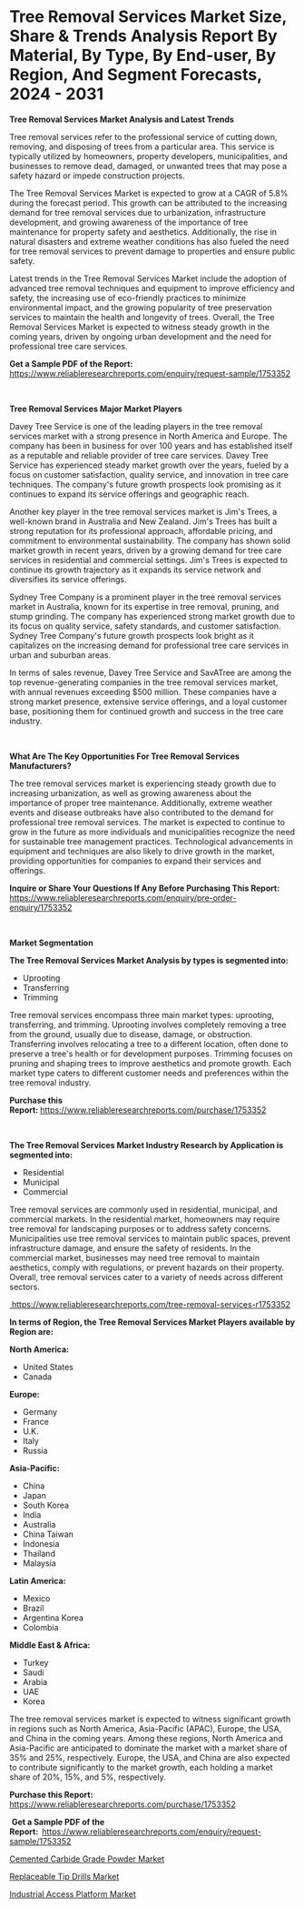 <p><h1>Tree Removal Services Market Size, Share & Trends Analysis Report By Material, By Type, By End-user, By Region, And Segment Forecasts, 2024 - 2031</h1></p><p><strong>Tree Removal Services Market Analysis and Latest Trends</strong></p>
<p><p>Tree removal services refer to the professional service of cutting down, removing, and disposing of trees from a particular area. This service is typically utilized by homeowners, property developers, municipalities, and businesses to remove dead, damaged, or unwanted trees that may pose a safety hazard or impede construction projects.</p><p>The Tree Removal Services Market is expected to grow at a CAGR of 5.8% during the forecast period. This growth can be attributed to the increasing demand for tree removal services due to urbanization, infrastructure development, and growing awareness of the importance of tree maintenance for property safety and aesthetics. Additionally, the rise in natural disasters and extreme weather conditions has also fueled the need for tree removal services to prevent damage to properties and ensure public safety.</p><p>Latest trends in the Tree Removal Services Market include the adoption of advanced tree removal techniques and equipment to improve efficiency and safety, the increasing use of eco-friendly practices to minimize environmental impact, and the growing popularity of tree preservation services to maintain the health and longevity of trees. Overall, the Tree Removal Services Market is expected to witness steady growth in the coming years, driven by ongoing urban development and the need for professional tree care services.</p></p>
<p><strong>Get a Sample PDF of the Report:&nbsp;</strong> <a href="https://www.reliableresearchreports.com/enquiry/request-sample/1753352">https://www.reliableresearchreports.com/enquiry/request-sample/1753352</a></p>
<p>&nbsp;</p>
<p><strong>Tree Removal Services Major Market Players</strong></p>
<p><p>Davey Tree Service is one of the leading players in the tree removal services market with a strong presence in North America and Europe. The company has been in business for over 100 years and has established itself as a reputable and reliable provider of tree care services. Davey Tree Service has experienced steady market growth over the years, fueled by a focus on customer satisfaction, quality service, and innovation in tree care techniques. The company's future growth prospects look promising as it continues to expand its service offerings and geographic reach.</p><p>Another key player in the tree removal services market is Jim's Trees, a well-known brand in Australia and New Zealand. Jim's Trees has built a strong reputation for its professional approach, affordable pricing, and commitment to environmental sustainability. The company has shown solid market growth in recent years, driven by a growing demand for tree care services in residential and commercial settings. Jim's Trees is expected to continue its growth trajectory as it expands its service network and diversifies its service offerings.</p><p>Sydney Tree Company is a prominent player in the tree removal services market in Australia, known for its expertise in tree removal, pruning, and stump grinding. The company has experienced strong market growth due to its focus on quality service, safety standards, and customer satisfaction. Sydney Tree Company's future growth prospects look bright as it capitalizes on the increasing demand for professional tree care services in urban and suburban areas.</p><p>In terms of sales revenue, Davey Tree Service and SavATree are among the top revenue-generating companies in the tree removal services market, with annual revenues exceeding $500 million. These companies have a strong market presence, extensive service offerings, and a loyal customer base, positioning them for continued growth and success in the tree care industry.</p></p>
<p>&nbsp;</p>
<p><strong>What Are The Key Opportunities For Tree Removal Services Manufacturers?</strong></p>
<p><p>The tree removal services market is experiencing steady growth due to increasing urbanization, as well as growing awareness about the importance of proper tree maintenance. Additionally, extreme weather events and disease outbreaks have also contributed to the demand for professional tree removal services. The market is expected to continue to grow in the future as more individuals and municipalities recognize the need for sustainable tree management practices. Technological advancements in equipment and techniques are also likely to drive growth in the market, providing opportunities for companies to expand their services and offerings.</p></p>
<p><strong>Inquire or Share Your Questions If Any Before Purchasing This Report:</strong> <a href="https://www.reliableresearchreports.com/enquiry/pre-order-enquiry/1753352">https://www.reliableresearchreports.com/enquiry/pre-order-enquiry/1753352</a></p>
<p>&nbsp;</p>
<p><strong>Market Segmentation</strong></p>
<p><strong>The Tree Removal Services Market Analysis by types is segmented into:</strong></p>
<p><ul><li>Uprooting</li><li>Transferring</li><li>Trimming</li></ul></p>
<p><p>Tree removal services encompass three main market types: uprooting, transferring, and trimming. Uprooting involves completely removing a tree from the ground, usually due to disease, damage, or obstruction. Transferring involves relocating a tree to a different location, often done to preserve a tree's health or for development purposes. Trimming focuses on pruning and shaping trees to improve aesthetics and promote growth. Each market type caters to different customer needs and preferences within the tree removal industry.</p></p>
<p><strong>Purchase this Report:&nbsp;</strong><a href="https://www.reliableresearchreports.com/purchase/1753352">https://www.reliableresearchreports.com/purchase/1753352</a></p>
<p>&nbsp;</p>
<p><strong>The Tree Removal Services Market Industry Research by Application is segmented into:</strong></p>
<p><ul><li>Residential</li><li>Municipal</li><li>Commercial</li></ul></p>
<p><p>Tree removal services are commonly used in residential, municipal, and commercial markets. In the residential market, homeowners may require tree removal for landscaping purposes or to address safety concerns. Municipalities use tree removal services to maintain public spaces, prevent infrastructure damage, and ensure the safety of residents. In the commercial market, businesses may need tree removal to maintain aesthetics, comply with regulations, or prevent hazards on their property. Overall, tree removal services cater to a variety of needs across different sectors.</p></p>
<p><a href="https://www.reliableresearchreports.com/tree-removal-services-r1753352">&nbsp;https://www.reliableresearchreports.com/tree-removal-services-r1753352</a></p>
<p><strong>In terms of Region, the Tree Removal Services Market Players available by Region are:</strong></p>
<p>
    <p> <strong> North America: </strong>
        <ul>
            <li>United States</li>
            <li>Canada</li>
        </ul>
        </p> 
    <p> <strong> Europe: </strong>
        <ul>
            <li>Germany</li>
            <li>France</li>
            <li>U.K.</li>
            <li>Italy</li>
            <li>Russia</li>
        </ul>
        </p> 
    <p> <strong> Asia-Pacific: </strong>
        <ul>
            <li>China</li>
            <li>Japan</li>
            <li>South Korea</li>
            <li>India</li>
            <li>Australia</li>
            <li>China Taiwan</li>
            <li>Indonesia</li>
            <li>Thailand</li>
            <li>Malaysia</li>
        </ul>
        </p> 
    <p> <strong> Latin America: </strong>
        <ul>
            <li>Mexico</li>
            <li>Brazil</li>
            <li>Argentina Korea</li>
            <li>Colombia</li>
        </ul>
        </p> 
    <p> <strong> Middle East & Africa: </strong>
        <ul>
            <li>Turkey</li>
            <li>Saudi</li>
            <li>Arabia</li>
            <li>UAE</li>
            <li>Korea</li>
        </ul>
    </p>
    </p>
<p><p>The tree removal services market is expected to witness significant growth in regions such as North America, Asia-Pacific (APAC), Europe, the USA, and China in the coming years. Among these regions, North America and Asia-Pacific are anticipated to dominate the market with a market share of 35% and 25%, respectively. Europe, the USA, and China are also expected to contribute significantly to the market growth, each holding a market share of 20%, 15%, and 5%, respectively.</p></p>
<p><strong>Purchase this Report: </strong><a href="https://www.reliableresearchreports.com/purchase/1753352">https://www.reliableresearchreports.com/purchase/1753352</a></p>
<p>&nbsp;<strong>Get a Sample PDF of the Report:&nbsp;&nbsp;</strong><a href="https://www.reliableresearchreports.com/enquiry/request-sample/1753352">https://www.reliableresearchreports.com/enquiry/request-sample/1753352</a></p>
<p><strong></strong></p>
<p><p><a href="https://www.linkedin.com/pulse/cemented-carbide-grade-powder-market-research-report-provides-gfxde">Cemented Carbide Grade Powder Market</a></p><p><a href="https://www.linkedin.com/pulse/replaceable-tip-drills-market-insights-players-forecast-miqme">Replaceable Tip Drills Market</a></p><p><a href="https://www.linkedin.com/pulse/industrial-access-platform-market-furnish-information-size-phxje">Industrial Access Platform Market</a></p></p>